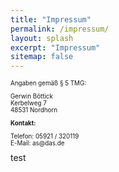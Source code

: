```yaml
---
title: "Impressum"
permalink: /impressum/
layout: splash
excerpt: "Impressum"
sitemap: false
---
```

<!--
<style>
 td {
    vertical-align: middle;
}
</style>
-->

<p style="font-size:70%">Angaben gemäß &sect; 5 TMG:</p>
<p style="font-size:70%">Gerwin Böttick<br /> Kerbelweg 7<br /> 48531 Nordhorn </p>
<p style="font-size:70%; font-weight:bold">Kontakt:</p>
<p style="font-size:70%">Telefon: 05921 / 320119<br /> E-Mail: as@das.de</p>
test

